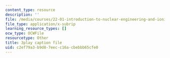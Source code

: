 ```yaml
---
content_type: resource
description: ''
file: /media/courses/22-01-introduction-to-nuclear-engineering-and-ionizing-radiation-fall-2016/c2ef79a3b9d87eecc16acbebbb65cfe0_kjX4HCtlJBY.srt
file_type: application/x-subrip
learning_resource_types: []
ocw_type: OCWFile
resourcetype: Other
title: 3play caption file
uid: c2ef79a3-b9d8-7eec-c16a-cbebbb65cfe0
---
```

